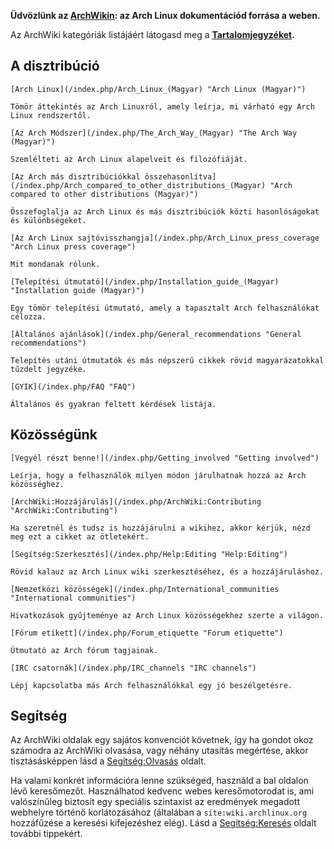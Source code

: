 **Üdvözlünk az [ArchWikin](/index.php/ArchWiki:About_(Magyar) "ArchWiki:About (Magyar)"): az Arch Linux dokumentációd forrása a weben.**

Az ArchWiki kategóriák listájáért látogasd meg a **[Tartalomjegyzéket](/index.php/Table_of_contents "Table of contents").**

## A disztribúció

	[Arch Linux](/index.php/Arch_Linux_(Magyar) "Arch Linux (Magyar)")

	Tömör áttekintés az Arch Linuxról, amely leírja, mi várható egy Arch Linux rendszertől.

	[Az Arch Módszer](/index.php/The_Arch_Way_(Magyar) "The Arch Way (Magyar)")

	Szemlélteti az Arch Linux alapelveit és filozófiáját.

	[Az Arch más disztribúciókkal összehasonlítva](/index.php/Arch_compared_to_other_distributions_(Magyar) "Arch compared to other distributions (Magyar)")

	Összefoglalja az Arch Linux és más disztribúciók közti hasonlóságokat és különbségeket.

	[Az Arch Linux sajtóvisszhangja](/index.php/Arch_Linux_press_coverage "Arch Linux press coverage")

	Mit mondanak rólunk.

	[Telepítési útmutató](/index.php/Installation_guide_(Magyar) "Installation guide (Magyar)")

	Egy tömör telepítési útmutató, amely a tapasztalt Arch felhasználókat célozza.

	[Általános ajánlások](/index.php/General_recommendations "General recommendations")

	Telepítés utáni útmutatók és más népszerű cikkek rövid magyarázatokkal tűzdelt jegyzéke.

	[GYIK](/index.php/FAQ "FAQ")

	Általános és gyakran feltett kérdések listája.

## Közösségünk

	[Vegyél részt benne!](/index.php/Getting_involved "Getting involved")

	Leírja, hogy a felhasználók milyen módon járulhatnak hozzá az Arch közösséghez.

	[ArchWiki:Hozzájárulás](/index.php/ArchWiki:Contributing "ArchWiki:Contributing")

	Ha szeretnél és tudsz is hozzájárulni a wikihez, akkor kérjük, nézd meg ezt a cikket az ötletekért.

	[Segítség:Szerkesztés](/index.php/Help:Editing "Help:Editing")

	Rövid kalauz az Arch Linux wiki szerkesztéséhez, és a hozzájáruláshoz.

	[Nemzetközi közösségek](/index.php/International_communities "International communities")

	Hivatkozások gyűjteménye az Arch Linux közösségekhez szerte a világon.

	[Fórum etikett](/index.php/Forum_etiquette "Forum etiquette")

	Útmutató az Arch fórum tagjainak.

	[IRC csatornák](/index.php/IRC_channels "IRC channels")

	Lépj kapcsolatba más Arch felhasználókkal egy jó beszélgetésre.

## Segítség

Az ArchWiki oldalak egy sajátos konvenciót követnek, így ha gondot okoz számodra az ArchWiki olvasása, vagy néhány utasítás megértése, akkor tisztásásképpen lásd a [Segítség:Olvasás](/index.php/Help:Reading "Help:Reading") oldalt.

Ha valami konkrét információra lenne szükséged, használd a bal oldalon lévő keresőmezőt. Használhatod kedvenc webes keresőmotorodat is, ami valószínűleg biztosít egy speciális szintaxist az eredmények megadott webhelyre történő korlátozásához (általában a `site:wiki.archlinux.org` hozzáfűzése a keresési kifejezéshez elég). Lásd a [Segítség:Keresés](/index.php/Help:Searching "Help:Searching") oldalt további tippekért.